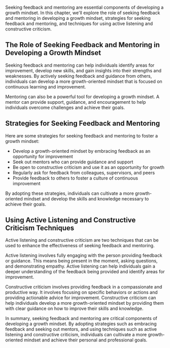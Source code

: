 
Seeking feedback and mentoring are essential components of developing a growth mindset. In this chapter, we'll explore the role of seeking feedback and mentoring in developing a growth mindset, strategies for seeking feedback and mentoring, and techniques for using active listening and constructive criticism.

The Role of Seeking Feedback and Mentoring in Developing a Growth Mindset
-------------------------------------------------------------------------

Seeking feedback and mentoring can help individuals identify areas for improvement, develop new skills, and gain insights into their strengths and weaknesses. By actively seeking feedback and guidance from others, individuals can develop a more growth-oriented mindset that is focused on continuous learning and improvement.

Mentoring can also be a powerful tool for developing a growth mindset. A mentor can provide support, guidance, and encouragement to help individuals overcome challenges and achieve their goals.

Strategies for Seeking Feedback and Mentoring
---------------------------------------------

Here are some strategies for seeking feedback and mentoring to foster a growth mindset:

* Develop a growth-oriented mindset by embracing feedback as an opportunity for improvement
* Seek out mentors who can provide guidance and support
* Be open to constructive criticism and use it as an opportunity for growth
* Regularly ask for feedback from colleagues, supervisors, and peers
* Provide feedback to others to foster a culture of continuous improvement

By adopting these strategies, individuals can cultivate a more growth-oriented mindset and develop the skills and knowledge necessary to achieve their goals.

Using Active Listening and Constructive Criticism Techniques
------------------------------------------------------------

Active listening and constructive criticism are two techniques that can be used to enhance the effectiveness of seeking feedback and mentoring.

Active listening involves fully engaging with the person providing feedback or guidance. This means being present in the moment, asking questions, and demonstrating empathy. Active listening can help individuals gain a deeper understanding of the feedback being provided and identify areas for improvement.

Constructive criticism involves providing feedback in a compassionate and productive way. It involves focusing on specific behaviors or actions and providing actionable advice for improvement. Constructive criticism can help individuals develop a more growth-oriented mindset by providing them with clear guidance on how to improve their skills and knowledge.

In summary, seeking feedback and mentoring are critical components of developing a growth mindset. By adopting strategies such as embracing feedback and seeking out mentors, and using techniques such as active listening and constructive criticism, individuals can cultivate a more growth-oriented mindset and achieve their personal and professional goals.
